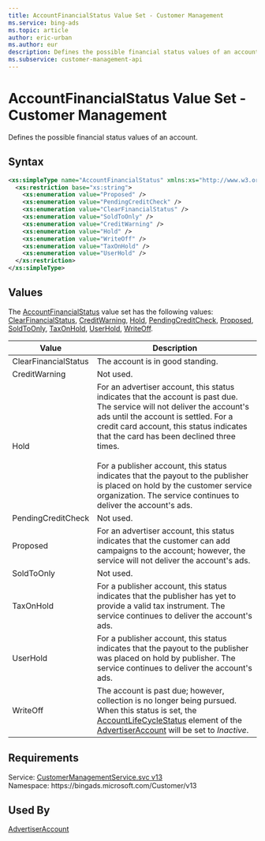 ```yaml
---
title: AccountFinancialStatus Value Set - Customer Management
ms.service: bing-ads
ms.topic: article
author: eric-urban
ms.author: eur
description: Defines the possible financial status values of an account.
ms.subservice: customer-management-api
---
```

# AccountFinancialStatus Value Set - Customer Management
Defines the possible financial status values of an account.

## Syntax
```xml
<xs:simpleType name="AccountFinancialStatus" xmlns:xs="http://www.w3.org/2001/XMLSchema">
  <xs:restriction base="xs:string">
    <xs:enumeration value="Proposed" />
    <xs:enumeration value="PendingCreditCheck" />
    <xs:enumeration value="ClearFinancialStatus" />
    <xs:enumeration value="SoldToOnly" />
    <xs:enumeration value="CreditWarning" />
    <xs:enumeration value="Hold" />
    <xs:enumeration value="WriteOff" />
    <xs:enumeration value="TaxOnHold" />
    <xs:enumeration value="UserHold" />
  </xs:restriction>
</xs:simpleType>
```

## <a name="values"></a>Values

The [AccountFinancialStatus](accountfinancialstatus.md) value set has the following values: [ClearFinancialStatus](#clearfinancialstatus), [CreditWarning](#creditwarning), [Hold](#hold), [PendingCreditCheck](#pendingcreditcheck), [Proposed](#proposed), [SoldToOnly](#soldtoonly), [TaxOnHold](#taxonhold), [UserHold](#userhold), [WriteOff](#writeoff).

|Value|Description|
|-----------|---------------|
|<a name="clearfinancialstatus"></a>ClearFinancialStatus|The account is in good standing.|
|<a name="creditwarning"></a>CreditWarning|Not used.|
|<a name="hold"></a>Hold|For an advertiser account, this status indicates that the account is past due. The service will not deliver the account's ads until the account is settled. For a credit card account, this status indicates that the card has been declined three times.<br/><br/>For a publisher account, this status indicates that the payout to the publisher is placed on hold by the customer service organization. The service continues to deliver the account's ads.|
|<a name="pendingcreditcheck"></a>PendingCreditCheck|Not used.|
|<a name="proposed"></a>Proposed|For an advertiser account, this status indicates that the customer can add campaigns to the account; however, the service will not deliver the account's ads.|
|<a name="soldtoonly"></a>SoldToOnly|Not used.|
|<a name="taxonhold"></a>TaxOnHold|For a publisher account, this status indicates that the publisher has yet to provide a valid tax instrument. The service continues to deliver the account's ads.|
|<a name="userhold"></a>UserHold|For a publisher account, this status indicates that the payout to the publisher was placed on hold by publisher. The service continues to deliver the account's ads.|
|<a name="writeoff"></a>WriteOff|The account is past due; however, collection is no longer being pursued. When this status is set, the [AccountLifeCycleStatus](advertiseraccount.md#accountlifecyclestatus) element of the [AdvertiserAccount](advertiseraccount.md) will be set to *Inactive*.|

## Requirements
Service: [CustomerManagementService.svc v13](https://clientcenter.api.bingads.microsoft.com/Api/CustomerManagement/v13/CustomerManagementService.svc)  
Namespace: https\://bingads.microsoft.com/Customer/v13  

## Used By
[AdvertiserAccount](advertiseraccount.md)  
